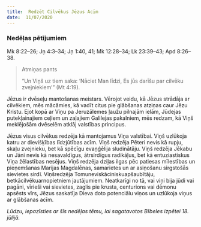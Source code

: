 ```yaml
---
title:  Redzēt Cilvēkus Jēzus Acīm
date:  11/07/2020
---
```


### Nedēļas pētījumiem
Mk 8:22–26; Jņ 4:3–34; Jņ 1:40, 41; Mk 12:28–34; Lk 23:39–43; Apd 8:26–38.

> <p>Atmiņas pants</p>
> “Un Viņš uz tiem saka: ‘Nāciet Man līdzi, Es jūs darīšu par cilvēku zvejniekiem’” (Mt 4:19).

Jēzus ir dvēseļu mantošanas meistars. Vērojot veidu, kā Jēzus strādāja ar cilvēkiem, mēs mācāmies, kā vadīt citus pie glābšanas atziņas caur Jēzu Kristu. Ejot kopā ar Viņu pa Jeruzālemes ļaužu pilnajām ielām, Jūdejas putekļainajiem ceļiem un zaļajiem Galilejas pakalniem, mēs redzam, kā Viņš meklējošām dvēselēm atklāj valstības principus.

Jēzus visus cilvēkus redzēja kā mantojamus Viņa valstībai. Viņš uzlūkoja katru ar dievišķības līdzjūtības acīm. Viņš redzēja Pēteri nevis kā rupju, skaļu zvejnieku, bet kā spēcīgu evaņģēlija sludinātāju. Viņš redzēja Jēkabu un Jāni nevis kā nesavaldīgus, ātrsirdīgus radikāļus, bet kā entuziastiskus Viņa žēlastības nesējus. Viņš redzēja dziļas ilgas pēc patiesas mīlestības un pieņemšanas Marijas Magdalēnas, samarietes un ar asiņošanu sirgstošās sievietes sirdī. Viņšredzēja Tomuneviskāciniskuapšaubītāju, betkācilvēkuarnopietniem jautājumiem. Neatkarīgi no tā, vai viņi bija jūdi vai pagāni, vīrieši vai sievietes, zaglis pie krusta, centurions vai dēmonu apsēsts vīrs, Jēzus saskatīja Dieva doto potenciālu viņos un uzlūkoja viņus ar glābšanas acīm.

_Lūdzu, iepazīsties ar šīs nedēļas tēmu, lai sagatavotos Bībeles izpētei 18. jūlijā._
